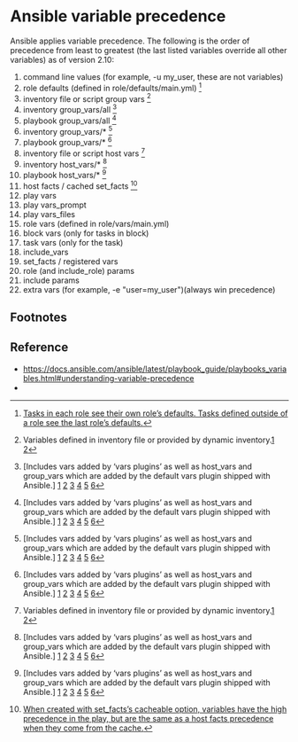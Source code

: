 
# Ansible variable precedence

Ansible applies variable precedence. The following is the order of precedence from least to greatest (the last listed variables override all other variables) as of version 2.10:

1. command line values (for example, -u my_user, these are not variables)
2. role defaults (defined in role/defaults/main.yml) [^1]
3. inventory file or script group vars [^2]
4. inventory group_vars/all [^3]
5. playbook group_vars/all [^3]
6. inventory group_vars/* [^3]
7. playbook group_vars/* [^3]
8. inventory file or script host vars [^2]
9. inventory host_vars/* [^3]
10. playbook host_vars/* [^3]
11. host facts / cached set_facts [^4]
12. play vars
13. play vars_prompt
14. play vars_files
15. role vars (defined in role/vars/main.yml)
16. block vars (only for tasks in block)
17. task vars (only for the task)
18. include_vars
19. set_facts / registered vars
20. role (and include_role) params
21. include params
22. extra vars (for example, -e "user=my_user")(always win precedence)

## Footnotes

[^1]: [Tasks in each role see their own role’s defaults. Tasks defined outside of a role see the last role’s defaults.](https://docs.ansible.com/ansible/latest/playbook_guide/playbooks_variables.html#variable-precedence-where-should-i-put-a-variable#id4)

[^2]: Variables defined in inventory file or provided by dynamic inventory.[1](https://docs.ansible.com/ansible/latest/playbook_guide/playbooks_variables.html#variable-precedence-where-should-i-put-a-variable#id5) [2](https://docs.ansible.com/ansible/latest/playbook_guide/playbooks_variables.html#variable-precedence-where-should-i-put-a-variable#id10)

[^3]: [Includes vars added by ‘vars plugins’ as well as host\_vars and group\_vars which are added by the default vars plugin shipped with Ansible.] [1](https://docs.ansible.com/ansible/latest/playbook_guide/playbooks_variables.html#variable-precedence-where-should-i-put-a-variable#id6) [2](https://docs.ansible.com/ansible/latest/playbook_guide/playbooks_variables.html#variable-precedence-where-should-i-put-a-variable#id7) [3](https://docs.ansible.com/ansible/latest/playbook_guide/playbooks_variables.html#variable-precedence-where-should-i-put-a-variable#id8) [4](https://docs.ansible.com/ansible/latest/playbook_guide/playbooks_variables.html#variable-precedence-where-should-i-put-a-variable#id9) [5](https://docs.ansible.com/ansible/latest/playbook_guide/playbooks_variables.html#variable-precedence-where-should-i-put-a-variable#id11) [6](https://docs.ansible.com/ansible/latest/playbook_guide/playbooks_variables.html#variable-precedence-where-should-i-put-a-variable#id12)

[^4]: [When created with set\_facts’s cacheable option, variables have the high precedence in the play, but are the same as a host facts precedence when they come from the cache.](https://docs.ansible.com/ansible/latest/playbook_guide/playbooks_variables.html#variable-precedence-where-should-i-put-a-variable#id13)


## Reference

* https://docs.ansible.com/ansible/latest/playbook_guide/playbooks_variables.html#understanding-variable-precedence
* 
